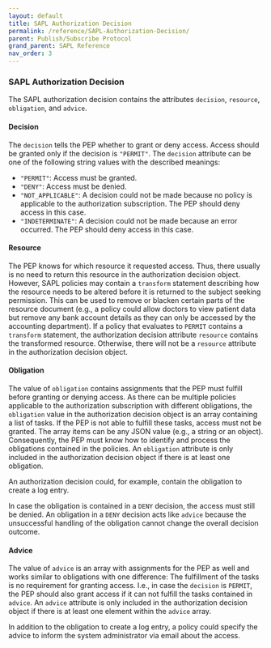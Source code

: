 ```yaml
---
layout: default
title: SAPL Authorization Decision
permalink: /reference/SAPL-Authorization-Decision/
parent: Publish/Subscribe Protocol
grand_parent: SAPL Reference
nav_order: 3
---
```


### SAPL Authorization Decision

The SAPL authorization decision contains the attributes `decision`, `resource`, `obligation`, and `advice`.

#### Decision

The `decision` tells the PEP whether to grant or deny access. Access should be granted only if the decision is `"PERMIT"`. The `decision` attribute can be one of the following string values with the described meanings:

- `"PERMIT"`: Access must be granted.
- `"DENY"`: Access must be denied.
- `"NOT_APPLICABLE"`: A decision could not be made because no policy is applicable to the authorization subscription. The PEP should deny access in this case.
- `"INDETERMINATE"`: A decision could not be made because an error occurred. The PEP should deny access in this case.

#### Resource

The PEP knows for which resource it requested access. Thus, there usually is no need to return this resource in the authorization decision object. However, SAPL policies may contain a `transform` statement describing how the resource needs to be altered before it is returned to the subject seeking permission. This can be used to remove or blacken certain parts of the resource document (e.g., a policy could allow doctors to view patient data but remove any bank account details as they can only be accessed by the accounting department). If a policy that evaluates to `PERMIT` contains a `transform` statement, the authorization decision attribute `resource` contains the transformed resource. Otherwise, there will not be a `resource` attribute in the authorization decision object.

#### Obligation

The value of `obligation` contains assignments that the PEP must fulfill before granting or denying access. As there can be multiple policies applicable to the authorization subscription with different obligations, the `obligation` value in the authorization decision object is an array containing a list of tasks. If the PEP is not able to fulfill these tasks, access must not be granted. The array items can be any JSON value (e.g., a string or an object). Consequently, the PEP must know how to identify and process the obligations contained in the policies. An `obligation` attribute is only included in the authorization decision object if there is at least one obligation.

An authorization decision could, for example, contain the obligation to create a log entry.

In case the obligation is contained in a `DENY` decision, the access must still be denied. An obligation in a `DENY` decision acts like `advice` because the unsuccessful handling of the obligation cannot change the overall decision outcome.

#### Advice

The value of `advice` is an array with assignments for the PEP as well and works similar to obligations with one difference: The fulfillment of the tasks is no requirement for granting access. I.e., in case the `decision` is `PERMIT`, the PEP should also grant access if it can not fulfill the tasks contained in `advice`. An `advice` attribute is only included in the authorization decision object if there is at least one element within the `advice` array.

In addition to the obligation to create a log entry, a policy could specify the advice to inform the system administrator via email about the access.